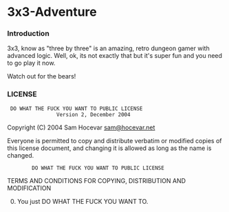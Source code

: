 # 3x3-Adventure

### Introduction

3x3, know as "three by three" is an amazing, retro dungeon gamer with advanced logic. 
Well, ok, its not exactly that but it's super fun and you need to go play it now. 

Watch out for the bears! 

### LICENSE

     DO WHAT THE FUCK YOU WANT TO PUBLIC LICENSE
                    Version 2, December 2004

 Copyright (C) 2004 Sam Hocevar <sam@hocevar.net>

 Everyone is permitted to copy and distribute verbatim or modified
 copies of this license document, and changing it is allowed as long
 as the name is changed.

            DO WHAT THE FUCK YOU WANT TO PUBLIC LICENSE
   TERMS AND CONDITIONS FOR COPYING, DISTRIBUTION AND MODIFICATION

  0. You just DO WHAT THE FUCK YOU WANT TO.
  
